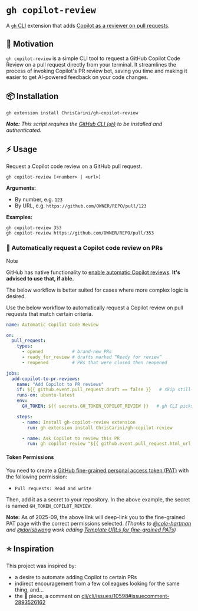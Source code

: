 # `gh copilot-review`

A [`gh` CLI](https://cli.github.com/) extension that
adds [Copilot as a reviewer on pull requests](https://github.blog/changelog/2025-04-04-copilot-code-review-now-generally-available/).

## 🚀 Motivation

`gh copilot-review` is a simple CLI tool to request a GitHub Copilot Code Review on a pull request directly from your terminal. It streamlines the process of
invoking Copilot's PR review bot, saving you time and making it easier to get AI-powered feedback on your code changes.

## 📦 Installation

```shell
gh extension install ChrisCarini/gh-copilot-review
```

_**Note:** This script requires the [GitHub CLI (`gh`)](https://cli.github.com/) to be installed and authenticated._

## ⚡️ Usage

Request a Copilot code review on a GitHub pull request.

```
gh copilot-review [<number> | <url>]
```

**Arguments:**

- By number, e.g. `123`
- By URL, e.g. `https://github.com/OWNER/REPO/pull/123`

**Examples:**

```
gh copilot-review 353
gh copilot-review https://github.com/OWNER/REPO/pull/353
```

### 🤖 Automatically request a Copilot code review on PRs

> [!NOTE]
> GitHub has native functionality to [enable automatic Copilot reviews](https://docs.github.com/en/copilot/using-github-copilot/code-review/using-copilot-code-review#enabling-automatic-reviews). **It's advised to use that, if able.**
>
> The below workflow is better suited for cases where more complex logic is desired.

Use the below workflow to automatically request a Copilot review on pull requests that match certain criteria.

```yaml
name: Automatic Copilot Code Review

on:
  pull_request:
    types:
      - opened           # brand-new PRs
      - ready_for_review # drafts marked “Ready for review”
      - reopened         # PRs that were closed then reopened

jobs:
  add-copilot-to-pr-reviews:
    name: "Add Copilot to PR reviews"
    if: ${{ github.event.pull_request.draft == false }}   # skip still-draft PRs
    runs-on: ubuntu-latest
    env:
      GH_TOKEN: ${{ secrets.GH_TOKEN_COPILOT_REVIEW }}   # gh CLI picks this up automatically

    steps:
      - name: Install gh-copilot-review extension
        run: gh extension install ChrisCarini/gh-copilot-review

      - name: Ask Copilot to review this PR
        run: gh copilot-review "${{ github.event.pull_request.html_url }}"
```

#### Token Permissions

You need to create a [GitHub fine-grained personal access token (PAT)](https://github.com/settings/personal-access-tokens/new?name=GH_TOKEN_COPILOT_REVIEW&description=For+Automatic+Copilot+Code+Reviews&expires_in=365&pull_requests=write) with the following permission:

- `Pull requests: Read and write`

Then, add it as a secret to your repository. In the above example, the secret is named `GH_TOKEN_COPILOT_REVIEW`.

**Note:** As of 2025-09, the above link will deep-link you to the fine-grained PAT page with the correct permissions selected. _(Thanks to [@cole-hartman](https://github.com/cole-hartman) and [@dorisbwang](https://github.com/dorisbwang) work adding [Template URLs for fine-grained PATs](https://github.blog/changelog/2025-08-26-template-urls-for-fine-grained-pats-and-updated-permissions-ui/))_

## ⭐ Inspiration

This project was inspired by:

- a desire to automate adding Copilot to certain PRs
- indirect encouragement from a few colleagues looking for the same thing, and...
- the 🔑 piece, a comment on [cli/cli/issues/10598#issuecomment-2893526162](https://github.com/cli/cli/issues/10598#issuecomment-2893526162)
